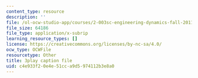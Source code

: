 ```yaml
---
content_type: resource
description: ''
file: /ol-ocw-studio-app/courses/2-003sc-engineering-dynamics-fall-2011/c4e933f20e4e51cca9d5974112b3e8a0_jROTMB142T0.vtt
file_size: 64186
file_type: application/x-subrip
learning_resource_types: []
license: https://creativecommons.org/licenses/by-nc-sa/4.0/
ocw_type: OCWFile
resourcetype: Other
title: 3play caption file
uid: c4e933f2-0e4e-51cc-a9d5-974112b3e8a0
---
```

